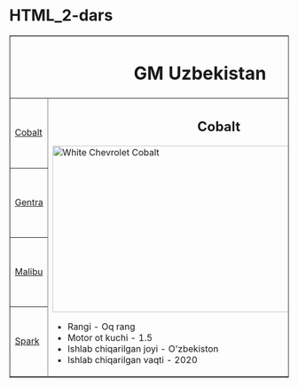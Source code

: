 # HTML_2-dars

<!DOCTYPE html>
<html>
<head>
	<title>Cobalt Page</title>
</head>
<body>

<table border="1" width="900">
	<tr>
		<td colspan="2"><h1 style="text-align: center;">GM Uzbekistan</h1></td>
	</tr>
	<tr>
		<td><a href="cobalt.html">Cobalt</a></td>
		<td rowspan="4">
			<h2 style="text-align: center;">Cobalt</h2>
			<img src="rasmlar/cobalt.jpg" width="600" height="300" alt="White Chevrolet Cobalt">
			<ul>
				<li>Rangi - Oq rang</li>
				<li>Motor ot kuchi - 1.5</li>
				<li>Ishlab chiqarilgan joyi - O'zbekiston</li>
				<li>Ishlab chiqarilgan vaqti - 2020</li>
			</ul>
		</td>
	</tr>
	<tr>
		<td><a href="gentra.html">Gentra</a></td>
	</tr>
	<tr>
		<td><a href="index.html">Malibu</a></td>
	</tr>
	<tr>
		<td><a href="spark.html">Spark</a></td>
	</tr>
</table>

</body>
</html>
